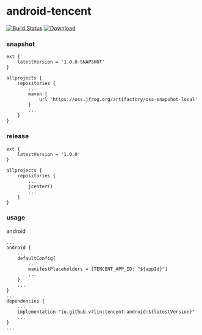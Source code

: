# android-tencent

[![Build Status](https://cloud.drone.io/api/badges/v7lin/android-tencent/status.svg)](https://cloud.drone.io/v7lin/android-tencent)
[ ![Download](https://api.bintray.com/packages/v7lin/maven/tencent-android/images/download.svg) ](https://bintray.com/v7lin/maven/tencent-android/_latestVersion)

### snapshot

````
ext {
    latestVersion = '1.0.0-SNAPSHOT'
}

allprojects {
    repositories {
        ...
        maven {
            url 'https://oss.jfrog.org/artifactory/oss-snapshot-local'
        }
        ...
    }
}
````

### release

````
ext {
    latestVersion = '1.0.0'
}

allprojects {
    repositories {
        ...
        jcenter()
        ...
    }
}
````

### usage

android
````
...
android {
    ...
    defaultConfig{
        ...
        manifestPlaceholders = [TENCENT_APP_ID: "${appId}"]
        ...
    }
    ...
}
...
dependencies {
    ...
    implementation "io.github.v7lin:tencent-android:${latestVersion}"
    ...
}
...
````

